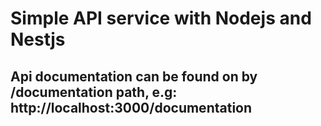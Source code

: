 # Simple API service with Nodejs and Nestjs

## Api documentation can be found on by /documentation path, e.g: http://localhost:3000/documentation
